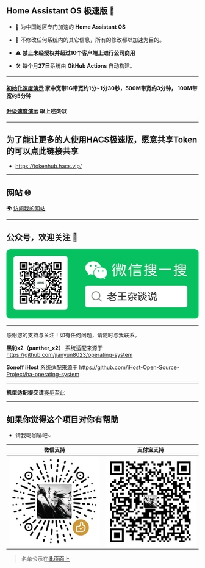 ## Home Assistant OS 极速版 🌟
- 🚀 为中国地区专门加速的 **Home Assistant OS**  

- 🔧 不修改任何系统内的其它信息，所有的修改都以加速为目的。 

- ⚠️ **禁止未经授权并超过10个客户端上进行公司商用**

- 🛠️ 每个月**27日**系统由 **GitHub Actions** 自动构建。
---
#### [初始化速度演示](https://www.bilibili.com/video/BV1tr7VzCE35/?share_source=copy_web&vd_source=9b5dc5e48277a13da484e0352d3707e9) 家中宽带1G带宽约1分~1分30秒，500M带宽约3分钟， 100M带宽约5分钟
#### [升级速度演示](https://www.bilibili.com/video/BV1judBY2ES7?t=82.3) 跟上述类似
---
## 为了能让更多的人使用HACS极速版，愿意共享Token的可以点此链接共享
- https://tokenhub.hacs.vip/
---

## 网站 🌐
🌍 [访问我的网站](https://www.hasscn.top)

---

## 公众号，欢迎关注 📱
![关注我](./img/WeChat_QRCode.png)

---

感谢您的支持与关注！如有任何问题，请随时与我联系。

**黑豹x2（panther_x2）** 系统适配来源于 https://github.com/jianyun8023/operating-system

**Sonoff iHost** 系统适配来源于 https://github.com/iHost-Open-Source-Project/ha-operating-system

---

**机型适配提交请**[移步至此](https://github.com/ha-china/HAOS-CN-DEV)

---

## 如果你觉得这个项目对你有帮助

- 请我喝咖啡吧~


| 微信支持 | 支付宝支持 |
|----------|------------|
| ![微信](./img/WeChat_Pay.jpg) | ![支付宝](./img/Ali_Pay.jpg) |

> 名单公示在[此页面上](https://www.hasscn.top/sponsor.html#-%E7%89%B9%E5%88%AB%E9%B8%A3%E8%B0%A2)